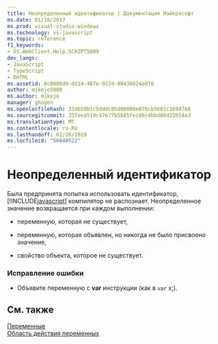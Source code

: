 ```yaml
---
title: Неопределенный идентификатор | Документация Майкрософт
ms.date: 01/18/2017
ms.prod: visual-studio-windows
ms.technology: vs-javascript
ms.topic: reference
f1_keywords:
- VS.WebClient.Help.SCRIPT5009
dev_langs:
- JavaScript
- TypeScript
- DHTML
ms.assetid: 8c8000d9-dd14-487e-922d-98430024a0f6
author: mikejo5000
ms.author: mikejo
manager: ghogen
ms.openlocfilehash: 33d659b1c5dddc05d08088e876cb5661c1694766
ms.sourcegitcommit: 23feea519c47e77b5685fec86c4bbd00d22054e3
ms.translationtype: MT
ms.contentlocale: ru-RU
ms.lasthandoff: 02/26/2019
ms.locfileid: "56840522"
---
```

# <a name="undefined-identifier"></a>Неопределенный идентификатор
Была предпринята попытка использовать идентификатор, [!INCLUDE[javascript](../../javascript/includes/javascript-md.md)] компилятор не распознает. Неопределенное значение возвращается при каждом выполнении:  
  
-   переменную, которая не существует,  
  
-   переменную, которая объявлен, но никогда не было присвоено значение,  
  
-   свойство объекта, которое не существует.  
  
### <a name="to-correct-this-error"></a>Исправление ошибки  
  
-   Объявите переменную с **var** инструкции (как в `var` x;).  
  
## <a name="see-also"></a>См. также  
 [Переменные](../../javascript/variables-javascript.md)   
 [Область действия переменных](../../javascript/advanced/variable-scope-javascript.md)